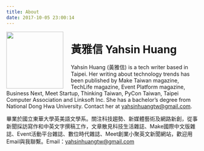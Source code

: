 ```yaml
---
title: About
date: 2017-10-05 23:00:14
---
```


<img src="/images/profile.jpg" style="height: 150px;float: left;margin-right: 20px;">

# 黃雅信 Yahsin Huang

Yahsin Huang (黃雅信) is a tech writer based in Taipei. Her writing about technology trends has been published by Make Taiwan magazine, TechLife magazine, Event Platform magazine, Business Next, Meet Startup, Thinking Taiwan, PyCon Taiwan, Taipei Computer Association and Linksoft Inc. She has a bachelor’s degree from National Dong Hwa University. Contact her at yahsinhuangtw@gmail.com.


畢業於國立東華大學英美語文學系。關注科技趨勢、新媒體藝術及網路新創，從事新聞採訪寫作和中英文字撰稿工作，文章散見科技生活雜誌、Make國際中文版雜誌、Event活動平台雜誌、數位時代雜誌、Meet創業小聚英文新聞網站，歡迎用Email與我聯繫。Email：yahsinhuangtw@gmail.com

